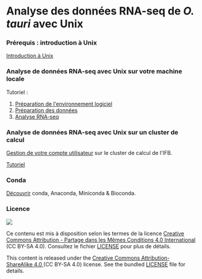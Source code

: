 # Analyse des données RNA-seq de *O. tauri* avec Unix

### Prérequis : introduction à Unix

[Introduction à Unix](https://omics-school.github.io/unix-tutorial/)

### Analyse de données RNA-seq avec Unix sur votre machine locale

Tutoriel :

1. [Préparation de l'environnement logiciel](1_preparation_env_logiciel.md)
1. [Préparation des données](2_preparation_donnees.md)
1. [Analyse RNA-seq](3_analyse_RNA-seq.md)


### Analyse de données RNA-seq avec Unix sur un cluster de calcul

[Gestion de votre compte utilisateur](compte_cluster.md) sur le cluster de calcul de l'IFB.

[Tutoriel](cluster_IFB.md)

### Conda

[Découvrir](conda.md) conda, Anaconda, Miniconda & Bioconda.


### Licence

![](img/CC-BY-SA.png)

Ce contenu est mis à disposition selon les termes de la licence [Creative Commons Attribution - Partage dans les Mêmes Conditions 4.0 International](https://creativecommons.org/licenses/by-sa/4.0/deed.fr) (CC BY-SA 4.0). Consultez le fichier [LICENSE](LICENSE) pour plus de détails.

This content is released under the [Creative Commons Attribution-ShareAlike 4.0 ](https://creativecommons.org/licenses/by-sa/4.0/deed.en) (CC BY-SA 4.0) license. See the bundled [LICENSE](LICENSE) file for details.

